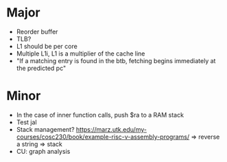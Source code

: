# Major

- Reorder buffer
- TLB?
- L1 should be per core
- Multiple L1i, L1 is a multiplier of the cache line
- "If a matching entry is found in the btb, fetching begins immediately at the predicted pc"

# Minor

- In the case of inner function calls, push $ra to a RAM stack
- Test jal
- Stack management? https://marz.utk.edu/my-courses/cosc230/book/example-risc-v-assembly-programs/ => reverse a string => stack
- CU: graph analysis
